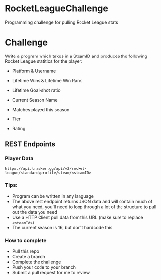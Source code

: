 # RocketLeagueChallenge

Programming challenge for pulling Rocket League stats

# Challenge

Write a program which takes in a SteamID and produces the following Rocket League statitics for the player:

- Platform & Username
- Lifetime Wins & Lifetime Win Rank
- Lifetime Goal-shot ratio

- Current Season Name
- Matches played this season
- Tier
- Rating

## REST Endpoints

### Player Data

`https://api.tracker.gg/api/v2/rocket-league/standard/profile/steam/<steamID>`

### Tips:

- Program can be written in any language
- The above rest endpoint returns JSON data and will contain much of what you need, you'll need to loop through a lot of the structure to pull out the data you need
- Use a HTTP Client pull data from this URL (make sure to replace `<steamId>`)
- The current season is 16, but don't hardcode this

### How to complete

- Pull this repo
- Create a branch
- Complete the challenge
- Push your code to your branch
- Submit a pull request for me to review
